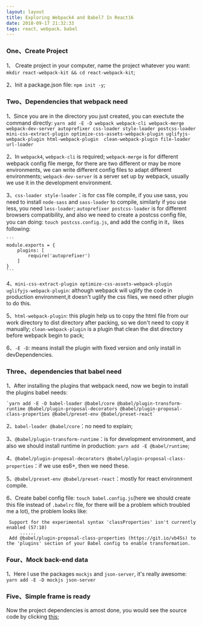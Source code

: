```yaml
---
layout: layout
title: Exploring Webpack4 and Babel7 In React16
date: 2018-09-17 21:32:33
tags: react、webpack、babel
---
```


### One、Create Project

  1、 Create project in your computer, name the project whatever you want: 
  `mkdir react-webpack-kit && cd react-webpack-kit`;

  2、Init a package.json file: `npm init -y`;

### Two、Dependencies that webpack need

   1、Since you are in the directory you just created, you can exectute the command directly:
    `yarn add -E -D webpack webpack-cli webpack-merge webpack-dev-server autoprefixer css-loader style-loader postcss-loader mini-css-extract-plugin optimize-css-assets-webpack-plugin uglifyjs-webpack-plugin html-webpack-plugin  clean-webpack-plugin file-loader url-loader`

   2、In `webpack4`, `webpack-cli` is required; `webpack-merge` is for different webpack config file merge, for there are two different or may be more environments, we can write different config files to adapt different environments; `webpack-dev-server` is a server set up by webpack, usually we use it in the development environment.

   3、`css-loader style-loader`：is for css file compile, if you use sass, you need to install `node-sass` and `sass-loader` to compile, similarly if you use less, you need `less-loader`; `autoprefixer postcss-loader` is for different browsers compatibility, and also we need to create a postcss config file, you can doing: `touch postcss.config.js`, and add the config in it，likes following:

    ```
    module.exports = {
        plugins: [
            require('autoprefixer')
        ]
    }
    ```

   4、`mini-css-extract-plugin optimize-css-assets-webpack-plugin uglifyjs-webpack-plugin`: although webpack will uglify the code in production environment,it doesn't uglify the css files, we need other plugin to do this.

   5、`html-webpack-plugin`: this plugin help us to copy the html file from our work directory to dist directory after packing, so we don't need to copy it manually; `clean-webpack-plugin` is a plugin that clean the dist directory before webpack begin to pack;

   6、`-E -D`: means install the plugin with fixed version and only install in devDependencies.


### Three、dependencies that babel need

   1、After installing the plugins that webpack need, now we begin to install the plugins babel needs:

    `yarn add -E -D babel-loader @babel/core @babel/plugin-transform-runtime @babel/plugin-proposal-decorators @babel/plugin-proposal-class-properties @babel/preset-env @babel/preset-react`

   2、`babel-loader @babel/core`：no need to explain;

   3、`@babel/plugin-transform-runtime`：is for development environment, and also we should install runtime in production: `yarn add -E @babel/runtime`;

   4、`@babel/plugin-proposal-decorators @babel/plugin-proposal-class-properties`：if we use es6+, then we need these.

   5、`@babel/preset-env @babel/preset-react`：mostly for react environment compile.

   6、Create babel config file: `touch babel.config.js`(here we should create this file instead of `.babelrc` file, for there will be a problem which troubled me a lot), the problem looks like:

  ```
   Support for the experimental syntax 'classProperties' isn't currently enabled (57:10)
       ......
   Add @babel/plugin-proposal-class-properties (https://git.io/vb4Ss) to the 'plugins' section of your Babel config to enable transformation.

   ```
### Four、Mock back-end data

   1、Here I use the packages `mockjs` and `json-server`, it's really awesome:
      `yarn add -E -D mockjs json-server`

### Five、Simple frame is ready

   Now the project dependencies is amost done, you would see the source code by clicking [this](https://github.com/summerangel/react-webpack-kit);
